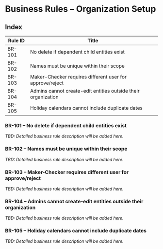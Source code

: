 # Business Rules – Organization Setup

## Index
| Rule ID | Title |
|---------|-------|
| BR-101 | No delete if dependent child entities exist |
| BR-102 | Names must be unique within their scope |
| BR-103 | Maker-Checker requires different user for approve/reject |
| BR-104 | Admins cannot create-edit entities outside their organization |
| BR-105 | Holiday calendars cannot include duplicate dates |

### BR-101 – No delete if dependent child entities exist
_TBD: Detailed business rule description will be added here._

### BR-102 – Names must be unique within their scope
_TBD: Detailed business rule description will be added here._

### BR-103 – Maker-Checker requires different user for approve/reject
_TBD: Detailed business rule description will be added here._

### BR-104 – Admins cannot create-edit entities outside their organization
_TBD: Detailed business rule description will be added here._

### BR-105 – Holiday calendars cannot include duplicate dates
_TBD: Detailed business rule description will be added here._

